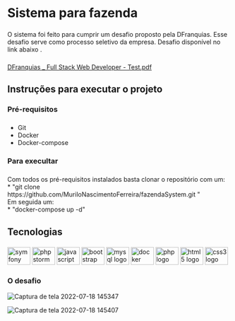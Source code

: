 <h1 align="left">Sistema para fazenda</h1>

###

<p align="left"> O sistema foi feito para cumprir um desafio proposto pela DFranquias. Esse desafio serve como processo seletivo da empresa. Desafio disponível no link abaixo .</p>

###
[DFranquias _ Full Stack Web Developer - Test.pdf](https://github.com/MuriloNascimentoFerreira/fazendaSystem/files/9134181/DFranquias._.Full.Stack.Web.Developer.-.Test.pdf)

<h2 align="left">Instruções para executar o projeto</h2>

###

<h3 align="left">Pré-requisitos</h3>

###

<ul>
  <li>Git</li> 
  <li>Docker</li>
  <li>Docker-compose</li>
</ul>

<h3 align="left">Para execultar</h3>

###

<p align="left">Com todos os pré-requisitos instalados basta clonar o repositório com um:<br>*  "git clone https://github.com/MuriloNascimentoFerreira/fazendaSystem.git " <br>Em seguida um: <br>* "docker-compose up -d"</p>

###

<h2 align="left">Tecnologias</h2>

###

<div align="left">
  <img src="https://cdn.jsdelivr.net/gh/devicons/devicon/icons/symfony/symfony-original.svg" height="40" width="52" alt="symfony logo"  />
  <img src="https://cdn.jsdelivr.net/gh/devicons/devicon/icons/phpstorm/phpstorm-original.svg" height="40" width="52" alt="phpstorm logo"  />
  <img src="https://cdn.jsdelivr.net/gh/devicons/devicon/icons/javascript/javascript-original.svg" height="40" width="52" alt="javascript logo"  />
  <img src="https://cdn.jsdelivr.net/gh/devicons/devicon/icons/bootstrap/bootstrap-original.svg" height="40" width="52" alt="bootstrap logo"  />
  <img src="https://cdn.jsdelivr.net/gh/devicons/devicon/icons/mysql/mysql-original.svg" height="40" width="52" alt="mysql logo"  />
  <img src="https://cdn.jsdelivr.net/gh/devicons/devicon/icons/docker/docker-original.svg" height="40" width="52" alt="docker logo"  />
  <img src="https://cdn.jsdelivr.net/gh/devicons/devicon/icons/php/php-original.svg" height="40" width="52" alt="php logo"  />
  <img src="https://cdn.jsdelivr.net/gh/devicons/devicon/icons/html5/html5-original.svg" height="40" width="52" alt="html5 logo"  />
  <img src="https://cdn.jsdelivr.net/gh/devicons/devicon/icons/css3/css3-original.svg" height="40" width="52" alt="css3 logo"  />
</div>

###

### O desafio
![Captura de tela 2022-07-18 145347](https://user-images.githubusercontent.com/49534874/179572722-bc302245-9441-4ce0-9ff5-4e914b1d6f18.png)

![Captura de tela 2022-07-18 145407](https://user-images.githubusercontent.com/49534874/179572737-126b9e8a-7d7d-45e2-8932-be538c257105.png)

